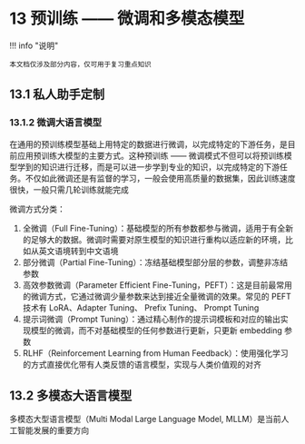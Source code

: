# 13 预训练 —— 微调和多模态模型

<!-- !!! tip "说明"

    本文档正在更新中…… -->

!!! info "说明"

    本文档仅涉及部分内容，仅可用于复习重点知识

## 13.1 私人助手定制

### 13.1.2 微调大语言模型

在通用的预训练模型基础上用特定的数据进行微调，以完成特定的下游任务，是目前应用预训练大模型的主要方式。这种预训练 —— 微调模式不但可以将预训练模型学到的知识进行迁移，而是可以进一步学到专业的知识，以完成特定的下游任务。不仅如此微调还是有监督的学习，一般会使用高质量的数据集，因此训练速度很快，一般只需几轮训练就能完成

微调方式分类：

1. 全微调（Full Fine-Tuning）：基础模型的所有参数都参与微调，适用于有全新的足够大的数据。微调时需要对原生模型的知识进行重构以适应新的环境，比如从英文语境转到中文语境
2. 部分微调（Partial Fine-Tuning）：冻结基础模型部分层的参数，调整非冻结参数
3. 高效参数微调（Parameter Efficient Fine-Tuning，PEFT）：这是目前最常用的微调方式，它通过微调少量参数来达到接近全量微调的效果。常见的 PEFT 技术有 LoRA、Adapter Tuning、 Prefix Tuning、 Prompt Tuning
4. 提示词微调（Prompt Tuning）：通过精心制作的提示词模板和对应的输出实现模型的微调，而不对基础模型的任何参数进行更新，只更新 embedding 参数
5. RLHF（Reinforcement Learning from Human Feedback）：使用强化学习的方式直接优化带有人类反馈的语言模型，实现与人类价值观的对齐

## 13.2 多模态大语言模型

多模态大型语言模型（Multi Modal Large Language Model, MLLM）是当前人工智能发展的重要方向
